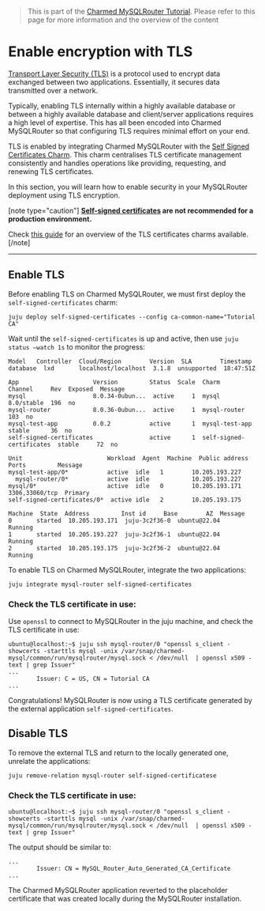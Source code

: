 > This is part of the [Charmed MySQLRouter Tutorial](https://charmhub.io/mysql-router/docs/t-overview?channel=dpe/edge). Please refer to this page for more information and the overview of the content

# Enable encryption with TLS

[Transport Layer Security (TLS)](https://en.wikipedia.org/wiki/Transport_Layer_Security) is a protocol used to encrypt data exchanged between two applications. Essentially, it secures data transmitted over a network.

Typically, enabling TLS internally within a highly available database or between a highly available database and client/server applications requires a high level of expertise. This has all been encoded into Charmed MySQLRouter so that configuring TLS requires minimal effort on your end.

TLS is enabled by integrating Charmed MySQLRouter with the [Self Signed Certificates Charm](https://charmhub.io/self-signed-certificates). This charm centralises TLS certificate management consistently and handles operations like providing, requesting, and renewing TLS certificates.

In this section, you will learn how to enable security in your MySQLRouter deployment using TLS encryption.

[note type="caution"]
**[Self-signed certificates](https://en.wikipedia.org/wiki/Self-signed_certificate) are not recommended for a production environment.**

Check [this guide](https://discourse.charmhub.io/t/security-with-x-509-certificates/11664) for an overview of the TLS certificates charms available.
[/note]

---

## Enable TLS

Before enabling TLS on Charmed MySQLRouter, we must first deploy the `self-signed-certificates` charm:

```
juju deploy self-signed-certificates --config ca-common-name="Tutorial CA"
```

Wait until the `self-signed-certificates` is up and active, then use `juju status –watch 1s` to monitor the progress:

```
Model 	Controller  Cloud/Region     	Version  SLA      	Timestamp
database  lxd     	localhost/localhost  3.1.8	unsupported  18:47:51Z

App                   	Version      	Status  Scale  Charm                 	Channel 	Rev  Exposed  Message
mysql                 	8.0.34-0ubun...  active  	1  mysql                 	8.0/stable  196  no  	 
mysql-router          	8.0.36-0ubun...  active  	1  mysql-router                        	103  no  	 
mysql-test-app        	0.0.2        	active  	1  mysql-test-app        	stable   	36  no  	 
self-signed-certificates               	active  	1  self-signed-certificates  stable   	72  no  	 

Unit                     	Workload  Agent  Machine  Public address  Ports       	Message
mysql-test-app/0*        	active	idle   1    	10.205.193.227             	 
  mysql-router/0*        	active	idle        	10.205.193.227             	 
mysql/0*                 	active	idle   0    	10.205.193.171  3306,33060/tcp  Primary
self-signed-certificates/0*  active	idle   2    	10.205.193.175             	 

Machine  State	Address     	Inst id    	Base      	AZ  Message
0    	started  10.205.193.171  juju-3c2f36-0  ubuntu@22.04  	Running
1    	started  10.205.193.227  juju-3c2f36-1  ubuntu@22.04  	Running
2    	started  10.205.193.175  juju-3c2f36-2  ubuntu@22.04  	Running
```

To enable TLS on Charmed MySQLRouter, integrate the two applications:

```
juju integrate mysql-router self-signed-certificates
```

### Check the TLS certificate in use:

Use `openssl` to connect to MySQLRouter in the juju machine, and check the TLS certificate in use:

```
ubuntu@localhost:~$ juju ssh mysql-router/0 "openssl s_client -showcerts -starttls mysql -unix /var/snap/charmed-mysql/common/run/mysqlrouter/mysql.sock < /dev/null  | openssl x509 -text | grep Issuer"
...
    	Issuer: C = US, CN = Tutorial CA
...
```

Congratulations! MySQLRouter is now using a TLS certificate generated by the external application `self-signed-certificates`.

## Disable TLS

To remove the external TLS and return to the locally generated one, unrelate the applications:

```
juju remove-relation mysql-router self-signed-certificatese
```

### Check the TLS certificate in use:

```
ubuntu@localhost:~$ juju ssh mysql-router/0 "openssl s_client -showcerts -starttls mysql -unix /var/snap/charmed-mysql/common/run/mysqlrouter/mysql.sock < /dev/null  | openssl x509 -text | grep Issuer"
```

The output should be similar to:

```
...
    	Issuer: CN = MySQL_Router_Auto_Generated_CA_Certificate
...

```

The Charmed MySQLRouter application reverted to the placeholder certificate that was created locally during the MySQLRouter installation.